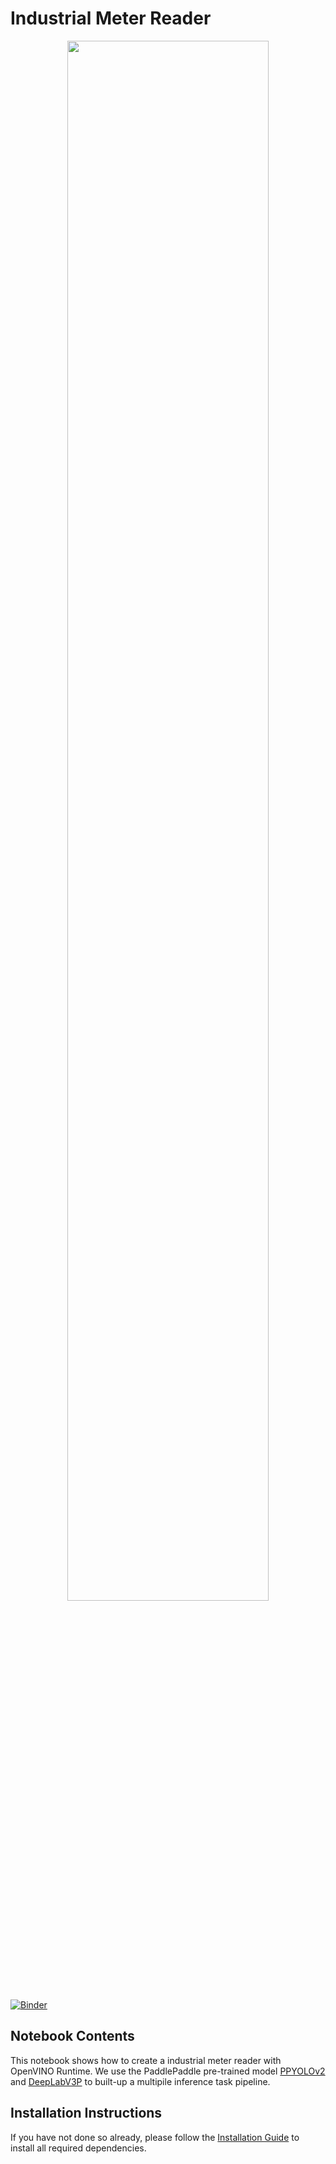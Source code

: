 # Industrial Meter Reader


<p align="center" width="100%">
    <img width="80%" src="https://user-images.githubusercontent.com/91237924/166135627-194405b0-6c25-4fd8-9ad1-83fb3a00a081.jpg"> 
</p>

[![Binder](https://mybinder.org/badge_logo.svg)](https://mybinder.org/v2/gh/openvinotoolkit/openvino_notebooks/HEAD?labpath=notebooks%2F203-meter-reader%2F203-meter-reader.ipynb)

## Notebook Contents

This notebook shows how to create a industrial meter reader with OpenVINO Runtime. We use the PaddlePaddle pre-trained model [PPYOLOv2](https://github.com/PaddlePaddle/PaddleDetection/tree/release/2.4/configs/ppyolo) and [DeepLabV3P](https://github.com/PaddlePaddle/PaddleSeg/tree/release/2.5/configs/deeplabv3p) to built-up a multipile inference task pipeline.


## Installation Instructions

If you have not done so already, please follow the [Installation Guide](../../README.md) to install all required dependencies.
